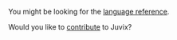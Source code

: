 You might be looking for the [language reference](./reference).

Would you like to [contribute](./CONTRIBUTING.md) to Juvix?
